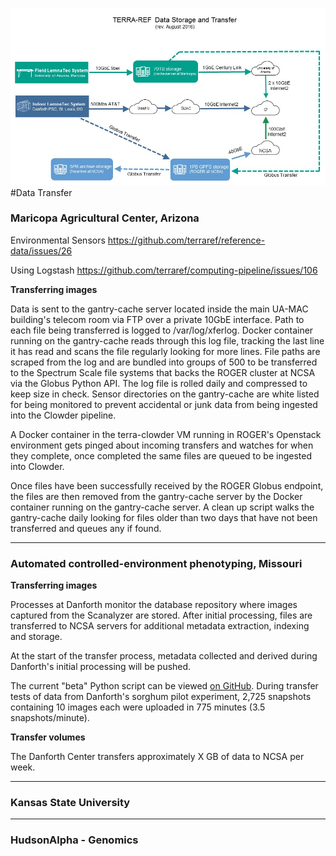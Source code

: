 ![](/assets/Transfer.jpg)\#Data Transfer

### Maricopa Agricultural Center, Arizona

Environmental Sensors
[https:\/\/github.com\/terraref\/reference-data\/issues\/26](https://github.com/terraref/reference-data/issues/26)

Using Logstash [https:\/\/github.com\/terraref\/computing-pipeline\/issues\/106](https://github.com/terraref/computing-pipeline/issues/106)

**Transferring images**

Data is sent to the gantry-cache server located inside the main UA-MAC building's telecom room via FTP over a private 10GbE interface.  Path to each file being transferred is logged to /var/log/xferlog.  Docker container running on the gantry-cache reads through this log file, tracking the last line it has read and scans the file regularly looking for more lines.  File paths are scraped from the log and are bundled into groups of 500 to be transferred to the Spectrum Scale file systems that backs the ROGER cluster at NCSA via the Globus Python API.  The log file is rolled daily and compressed to keep size in check.  Sensor directories on the gantry-cache are white listed for being monitored to prevent accidental or junk data from being ingested into the Clowder pipeline.

A Docker container in the terra-clowder VM running in ROGER's Openstack environment gets pinged about incoming transfers and watches for when they complete, once completed the same files are queued to be ingested into Clowder.  

Once files have been successfully received by the ROGER Globus endpoint, the files are then removed from the gantry-cache server by the Docker container running on the gantry-cache server.  A clean up script walks the gantry-cache daily looking for files older than two days that have not been transferred and queues any if found.  


---

### Automated controlled-environment phenotyping, Missouri

**Transferring images**

Processes at Danforth monitor the database repository where images captured from the Scanalyzer are stored. After initial processing, files are transferred to NCSA servers for additional metadata extraction, indexing and storage.

At the start of the transfer process, metadata collected and derived during Danforth's initial processing will be pushed.

The current "beta" Python script can be viewed [on GitHub](https://github.com/terraref/computing-pipeline/blob/master/scripts/PlantcvClowderUploader.py). During transfer tests of data from Danforth's sorghum pilot experiment, 2,725 snapshots containing 10 images each were uploaded in 775 minutes \(3.5 snapshots\/minute\).

**Transfer volumes**

The Danforth Center transfers approximately X GB of data to NCSA per week.

---

### Kansas State University

---

### HudsonAlpha - Genomics

